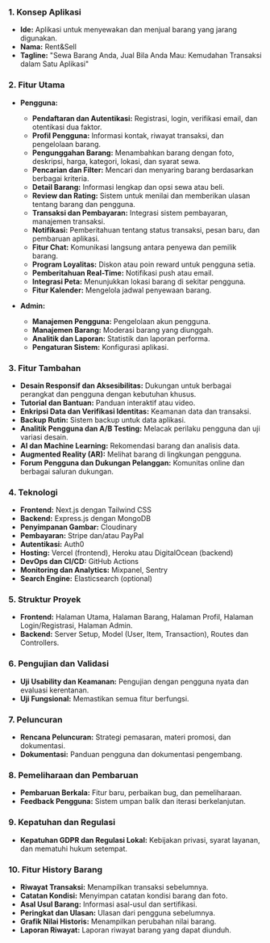 ### **1. Konsep Aplikasi**
- **Ide:** Aplikasi untuk menyewakan dan menjual barang yang jarang digunakan.
- **Nama:** Rent&Sell
- **Tagline:** "Sewa Barang Anda, Jual Bila Anda Mau: Kemudahan Transaksi dalam Satu Aplikasi"

### **2. Fitur Utama**
- **Pengguna:**
  - **Pendaftaran dan Autentikasi:** Registrasi, login, verifikasi email, dan otentikasi dua faktor.
  - **Profil Pengguna:** Informasi kontak, riwayat transaksi, dan pengelolaan barang.
  - **Pengunggahan Barang:** Menambahkan barang dengan foto, deskripsi, harga, kategori, lokasi, dan syarat sewa.
  - **Pencarian dan Filter:** Mencari dan menyaring barang berdasarkan berbagai kriteria.
  - **Detail Barang:** Informasi lengkap dan opsi sewa atau beli.
  - **Review dan Rating:** Sistem untuk menilai dan memberikan ulasan tentang barang dan pengguna.
  - **Transaksi dan Pembayaran:** Integrasi sistem pembayaran, manajemen transaksi.
  - **Notifikasi:** Pemberitahuan tentang status transaksi, pesan baru, dan pembaruan aplikasi.
  - **Fitur Chat:** Komunikasi langsung antara penyewa dan pemilik barang.
  - **Program Loyalitas:** Diskon atau poin reward untuk pengguna setia.
  - **Pemberitahuan Real-Time:** Notifikasi push atau email.
  - **Integrasi Peta:** Menunjukkan lokasi barang di sekitar pengguna.
  - **Fitur Kalender:** Mengelola jadwal penyewaan barang.

- **Admin:**
  - **Manajemen Pengguna:** Pengelolaan akun pengguna.
  - **Manajemen Barang:** Moderasi barang yang diunggah.
  - **Analitik dan Laporan:** Statistik dan laporan performa.
  - **Pengaturan Sistem:** Konfigurasi aplikasi.

### **3. Fitur Tambahan**
- **Desain Responsif dan Aksesibilitas:** Dukungan untuk berbagai perangkat dan pengguna dengan kebutuhan khusus.
- **Tutorial dan Bantuan:** Panduan interaktif atau video.
- **Enkripsi Data dan Verifikasi Identitas:** Keamanan data dan transaksi.
- **Backup Rutin:** Sistem backup untuk data aplikasi.
- **Analitik Pengguna dan A/B Testing:** Melacak perilaku pengguna dan uji variasi desain.
- **AI dan Machine Learning:** Rekomendasi barang dan analisis data.
- **Augmented Reality (AR):** Melihat barang di lingkungan pengguna.
- **Forum Pengguna dan Dukungan Pelanggan:** Komunitas online dan berbagai saluran dukungan.

### **4. Teknologi**
- **Frontend:** Next.js dengan Tailwind CSS
- **Backend:** Express.js dengan MongoDB
- **Penyimpanan Gambar:** Cloudinary
- **Pembayaran:** Stripe dan/atau PayPal
- **Autentikasi:** Auth0
- **Hosting:** Vercel (frontend), Heroku atau DigitalOcean (backend)
- **DevOps dan CI/CD:** GitHub Actions
- **Monitoring dan Analytics:** Mixpanel, Sentry
- **Search Engine:** Elasticsearch (optional)

### **5. Struktur Proyek**
- **Frontend:** Halaman Utama, Halaman Barang, Halaman Profil, Halaman Login/Registrasi, Halaman Admin.
- **Backend:** Server Setup, Model (User, Item, Transaction), Routes dan Controllers.

### **6. Pengujian dan Validasi**
- **Uji Usability dan Keamanan:** Pengujian dengan pengguna nyata dan evaluasi kerentanan.
- **Uji Fungsional:** Memastikan semua fitur berfungsi.

### **7. Peluncuran**
- **Rencana Peluncuran:** Strategi pemasaran, materi promosi, dan dokumentasi.
- **Dokumentasi:** Panduan pengguna dan dokumentasi pengembang.

### **8. Pemeliharaan dan Pembaruan**
- **Pembaruan Berkala:** Fitur baru, perbaikan bug, dan pemeliharaan.
- **Feedback Pengguna:** Sistem umpan balik dan iterasi berkelanjutan.

### **9. Kepatuhan dan Regulasi**
- **Kepatuhan GDPR dan Regulasi Lokal:** Kebijakan privasi, syarat layanan, dan mematuhi hukum setempat.

### **10. Fitur History Barang**
- **Riwayat Transaksi:** Menampilkan transaksi sebelumnya.
- **Catatan Kondisi:** Menyimpan catatan kondisi barang dan foto.
- **Asal Usul Barang:** Informasi asal-usul dan sertifikasi.
- **Peringkat dan Ulasan:** Ulasan dari pengguna sebelumnya.
- **Grafik Nilai Historis:** Menampilkan perubahan nilai barang.
- **Laporan Riwayat:** Laporan riwayat barang yang dapat diunduh.
